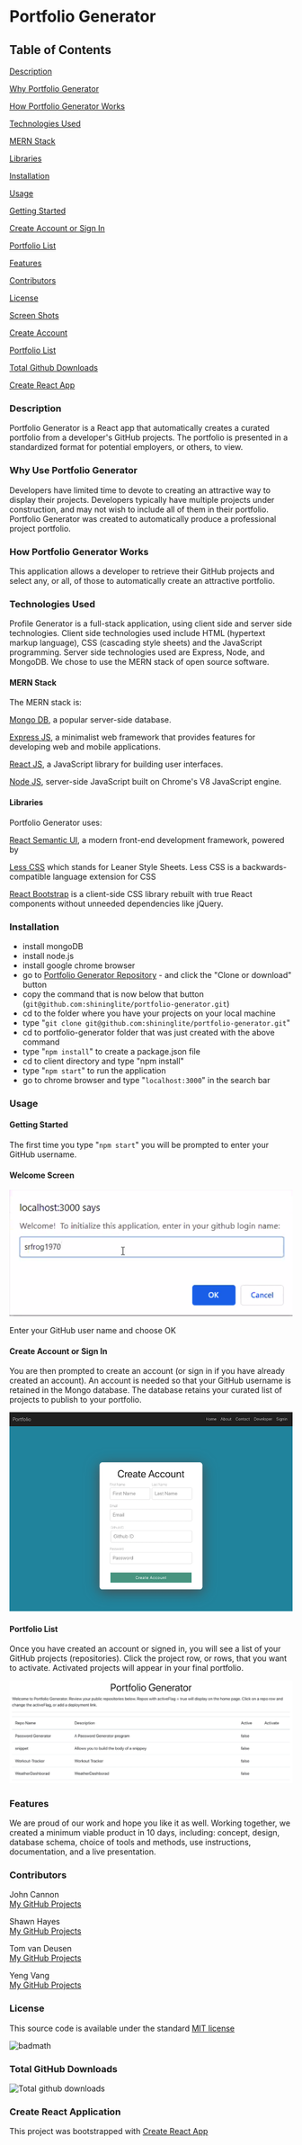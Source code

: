 # Portfolio Generator

## Table of Contents

[Description](#description)

[Why Portfolio Generator](#why%20portfolio%20generator)

[How Portfolio Generator Works](#how%20portfolio%20generator%20works)

[Technologies Used](#technologies%20used)

[MERN Stack](#mern%20stack)

[Libraries](#libraries)

[Installation](#installation)

[Usage](#usage)

[Getting Started](#getting%20started)

[Create Account or Sign In](#create%20account%20or%20sign%20in)

[Portfolio List](#portfolio%20list)

[Features](#features)

[Contributors](#contributors)

[License](#license)

[Screen Shots](#screen%20shots)

[Create Account](#create%20account)

[Portfolio List](#portfolio%20list)

[Total Github Downloads](#total%20githubdown%20loads)

[Create React App](#create%20react%20app)


### Description
Portfolio Generator is a React app that automatically creates a curated portfolio from a developer's GitHub projects. The portfolio is presented in a standardized format for potential employers, or others, to view. 

### Why Use Portfolio Generator
Developers have limited time to devote to creating an attractive way to display their projects. Developers typically have multiple projects under construction, and may not wish to include all of them in their portfolio. Portfolio Generator was created to automatically produce a professional project portfolio.

### How Portfolio Generator Works
This application allows a developer to retrieve their GitHub projects and select any, or all, of those to automatically create an attractive portfolio.

### Technologies Used
Profile Generator is a full-stack application, using client side and server side technologies. Client side technologies used include HTML (hypertext markup language), CSS (cascading style sheets) and the JavaScript programming. Server side technologies used are Express, Node, and MongoDB. We chose to use the MERN stack of open source software.

#### MERN Stack
The MERN stack is:

<a href="https://www.mongodb.com/">Mongo DB</a>, a popular server-side database.

<a href="https://expressjs.com/en/starter/installing.html">Express JS</a>, a minimalist web framework that provides features for developing web and mobile applications.

<a href="https://reactjs.org/">React JS</a>, a JavaScript library for building user interfaces.

<a href="https://nodejs.org/en/">Node JS</a>, server-side JavaScript built on Chrome's V8 JavaScript engine.

#### Libraries
Portfolio Generator uses:

<a href="https://react.semantic-ui.com/">React Semantic UI</a>, a modern front-end development framework, powered by

<a href="https://lesscss.org/">Less CSS</a> which stands for Leaner Style Sheets. Less CSS is a backwards-compatible language extension for CSS

<a href="https://https://react-bootstrap.github.io/">React Bootstrap</a> is a client-side CSS library rebuilt with true React components without unneeded dependencies like jQuery.

### Installation
- install mongoDB
- install node.js
- install google chrome browser
- go to <a href="https://github.com/shininglite/portfolio-generator">Portfolio Generator Repository</a>  - and click the "Clone or download" button
- copy the command that is now below that button (`git@github.com:shininglite/portfolio-generator.git`)
- cd to the folder where you have your projects on your local machine
- type "`git clone git@github.com:shininglite/portfolio-generator.git`"
- cd to portfolio-generator folder that was just created with the above command
- type "`npm install`" to create a package.json file
- cd to client directory and type "npm install"
- type "`npm start`" to run the application
- go to chrome browser and type "`localhost:3000`" in the search bar

### Usage 

#### Getting Started
The first time you type "`npm start`" you will be prompted to enter your GitHub username.

#### Welcome Screen

<img src="client/src/assets/LocalhostWelcome.png" alt="Enter GitHub Name">

Enter your GitHub user name and choose OK

#### Create Account or Sign In
You are then prompted to create an account (or sign in if you have already created an account). An account is needed so that your GitHub username is retained in the Mongo database. The database retains your curated list of projects to publish to your portfolio.

<img src="client/src/assets/CreateAccount.png" alt="Create Account Screen Shot">

#### Portfolio List
Once you have created an account or signed in, you will see a list of your GitHub projects (repositories). Click the project row, or rows, that you want to activate. Activated projects will appear in your final portfolio.

<img src="client/src/assets/PortfolioList.png" alt="Portfolio Generator Screen Shot">

### Features
We are proud of our work and hope you like it as well. Working together, we created a minimum viable product in 10 days, including: concept, design, database schema, choice of tools and methods, use instructions, documentation, and a live presentation.

### Contributors
John Cannon     
<a href="https://github.com/frunox/" alt="John Cannon's GitHub Projects">My GitHub Projects</a>

Shawn Hayes     
<a href="https://github.com/srfrog1970/" alt="John Cannon's GitHub Projects">My GitHub Projects</a>

Tom van Deusen  
<a href="https://github.com/shininglite/" alt="John Cannon's GitHub Projects">My GitHub Projects</a>

Yeng Vang       
<a href="https://github.com/YengHV/" alt="John Cannon's GitHub Projects">My GitHub Projects</a>

### License
This source code is available under the standard <a href="https://opensource.org/licenses/MIT">MIT license</a>

![badmath](https://img.shields.io/github/license/shininglite/portfolio-generator)

### Total GitHub Downloads
![Total github downloads](https://img.shields.io/github/downloads/shininglite/portfolio-generator/total)

### Create React Application
This project was bootstrapped with [Create React App](https://github.com/facebook/create-react-app)